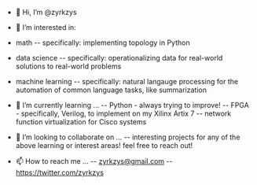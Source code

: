 - 👋 Hi, I’m @zyrkzys

- 👀 I’m interested in:
- math
-- specifically: implementing topology in Python
- data science
-- specifically: operationalizing data for real-world solutions to real-world problems
- machine learning
-- specifically: natural langauge processing for the automation of common language tasks, like summarization

- 🌱 I’m currently learning ...
-- Python - always trying to improve!
-- FPGA - specifically, Verilog, to implement on my Xilinx Artix 7
-- network function virtualization for Cisco systems

- 💞️ I’m looking to collaborate on ...
-- interesting projects for any of the above learning or interest areas! feel free to reach out!

- 📫 How to reach me ...
-- zyrkzys@gmail.com
-- https://twitter.com/zyrkzys
<!---
zyrkzys/zyrkzys is a ✨ special ✨ repository because its `README.md` (this file) appears on your GitHub profile.
You can click the Preview link to take a look at your changes.
--->
